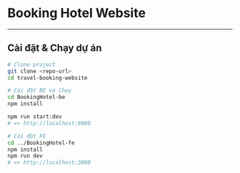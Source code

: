 # Booking Hotel Website

---

## Cài đặt & Chạy dự án

```bash
# Clone project
git clone <repo-url>
cd travel-booking-website

# Cài đặt BE và Chạy
cd BookingHotel-be
npm install

npm run start:dev
# => http://localhost:8080

# Cài đặt FE
cd ../BookingHotel-fe
npm install
npm run dev
# => http://localhost:3000
